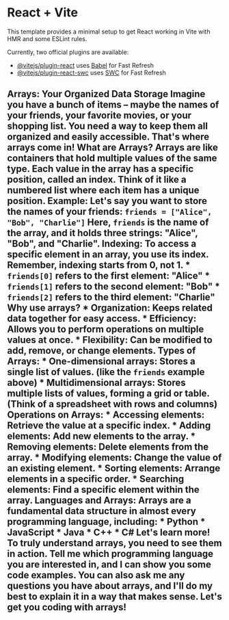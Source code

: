 # React + Vite

This template provides a minimal setup to get React working in Vite with HMR and some ESLint rules.

Currently, two official plugins are available:

- [@vitejs/plugin-react](https://github.com/vitejs/vite-plugin-react/blob/main/packages/plugin-react/README.md) uses [Babel](https://babeljs.io/) for Fast Refresh
- [@vitejs/plugin-react-swc](https://github.com/vitejs/vite-plugin-react-swc) uses [SWC](https://swc.rs/) for Fast Refresh



## Arrays: Your Organized Data Storage Imagine you have a bunch of items – maybe the names of your friends, your favorite movies, or your shopping list. You need a way to keep them all organized and easily accessible. That's where arrays come in! **What are Arrays?** Arrays are like containers that hold multiple values of the same type. Each value in the array has a specific position, called an index. Think of it like a numbered list where each item has a unique position. **Example:** Let's say you want to store the names of your friends: ``` friends = ["Alice", "Bob", "Charlie"] ``` Here, `friends` is the name of the array, and it holds three strings: "Alice", "Bob", and "Charlie". **Indexing:** To access a specific element in an array, you use its index. Remember, indexing starts from 0, not 1. * `friends[0]` refers to the first element: "Alice" * `friends[1]` refers to the second element: "Bob" * `friends[2]` refers to the third element: "Charlie" **Why use arrays?** * **Organization:** Keeps related data together for easy access. * **Efficiency:** Allows you to perform operations on multiple values at once. * **Flexibility:** Can be modified to add, remove, or change elements. **Types of Arrays:** * **One-dimensional arrays:** Stores a single list of values. (like the `friends` example above) * **Multidimensional arrays:** Stores multiple lists of values, forming a grid or table. (Think of a spreadsheet with rows and columns) **Operations on Arrays:** * **Accessing elements:** Retrieve the value at a specific index. * **Adding elements:** Add new elements to the array. * **Removing elements:** Delete elements from the array. * **Modifying elements:** Change the value of an existing element. * **Sorting elements:** Arrange elements in a specific order. * **Searching elements:** Find a specific element within the array. **Languages and Arrays:** Arrays are a fundamental data structure in almost every programming language, including: * Python * JavaScript * Java * C++ * C# **Let's learn more!** To truly understand arrays, you need to see them in action. Tell me which programming language you are interested in, and I can show you some code examples. You can also ask me any questions you have about arrays, and I'll do my best to explain it in a way that makes sense. Let's get you coding with arrays!
